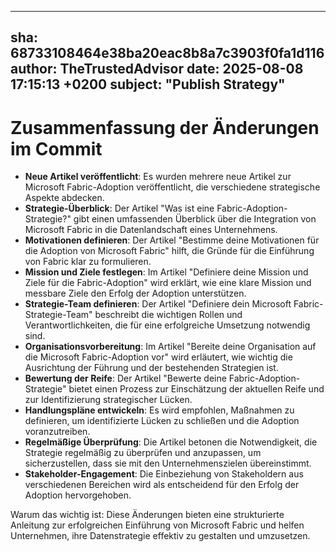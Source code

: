---
  sha: 68733108464e38ba20eac8b8a7c3903f0fa1d116
  author: TheTrustedAdvisor
  date: 2025-08-08 17:15:13 +0200
  subject: "Publish Strategy"
  ---

  # Zusammenfassung der Änderungen im Commit

- **Neue Artikel veröffentlicht**: Es wurden mehrere neue Artikel zur Microsoft Fabric-Adoption veröffentlicht, die verschiedene strategische Aspekte abdecken.
- **Strategie-Überblick**: Der Artikel "Was ist eine Fabric-Adoption-Strategie?" gibt einen umfassenden Überblick über die Integration von Microsoft Fabric in die Datenlandschaft eines Unternehmens.
- **Motivationen definieren**: Der Artikel "Bestimme deine Motivationen für die Adoption von Microsoft Fabric" hilft, die Gründe für die Einführung von Fabric klar zu formulieren.
- **Mission und Ziele festlegen**: Im Artikel "Definiere deine Mission und Ziele für die Fabric-Adoption" wird erklärt, wie eine klare Mission und messbare Ziele den Erfolg der Adoption unterstützen.
- **Strategie-Team definieren**: Der Artikel "Definiere dein Microsoft Fabric-Strategie-Team" beschreibt die wichtigen Rollen und Verantwortlichkeiten, die für eine erfolgreiche Umsetzung notwendig sind.
- **Organisationsvorbereitung**: Im Artikel "Bereite deine Organisation auf die Microsoft Fabric-Adoption vor" wird erläutert, wie wichtig die Ausrichtung der Führung und der bestehenden Strategien ist.
- **Bewertung der Reife**: Der Artikel "Bewerte deine Fabric-Adoption-Strategie" bietet einen Prozess zur Einschätzung der aktuellen Reife und zur Identifizierung strategischer Lücken.
- **Handlungspläne entwickeln**: Es wird empfohlen, Maßnahmen zu definieren, um identifizierte Lücken zu schließen und die Adoption voranzutreiben.
- **Regelmäßige Überprüfung**: Die Artikel betonen die Notwendigkeit, die Strategie regelmäßig zu überprüfen und anzupassen, um sicherzustellen, dass sie mit den Unternehmenszielen übereinstimmt.
- **Stakeholder-Engagement**: Die Einbeziehung von Stakeholdern aus verschiedenen Bereichen wird als entscheidend für den Erfolg der Adoption hervorgehoben.

Warum das wichtig ist: Diese Änderungen bieten eine strukturierte Anleitung zur erfolgreichen Einführung von Microsoft Fabric und helfen Unternehmen, ihre Datenstrategie effektiv zu gestalten und umzusetzen.
